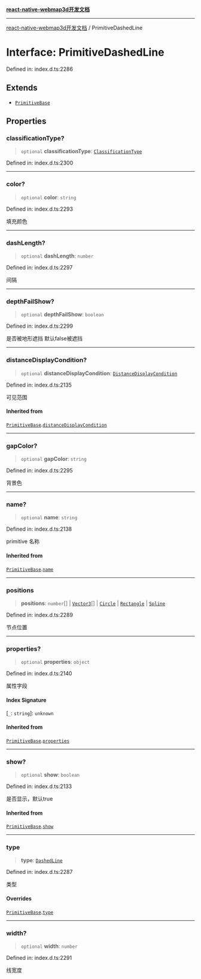 [**react-native-webmap3d开发文档**](../README.md)

***

[react-native-webmap3d开发文档](../globals.md) / PrimitiveDashedLine

# Interface: PrimitiveDashedLine

Defined in: index.d.ts:2286

## Extends

- [`PrimitiveBase`](PrimitiveBase.md)

## Properties

### classificationType?

> `optional` **classificationType**: [`ClassificationType`](../enumerations/ClassificationType.md)

Defined in: index.d.ts:2300

***

### color?

> `optional` **color**: `string`

Defined in: index.d.ts:2293

填充颜色

***

### dashLength?

> `optional` **dashLength**: `number`

Defined in: index.d.ts:2297

间隔

***

### depthFailShow?

> `optional` **depthFailShow**: `boolean`

Defined in: index.d.ts:2299

是否被地形遮挡 默认false被遮挡

***

### distanceDisplayCondition?

> `optional` **distanceDisplayCondition**: [`DistanceDisplayCondition`](DistanceDisplayCondition.md)

Defined in: index.d.ts:2135

可见范围

#### Inherited from

[`PrimitiveBase`](PrimitiveBase.md).[`distanceDisplayCondition`](PrimitiveBase.md#distancedisplaycondition)

***

### gapColor?

> `optional` **gapColor**: `string`

Defined in: index.d.ts:2295

背景色

***

### name?

> `optional` **name**: `string`

Defined in: index.d.ts:2138

primitive 名称

#### Inherited from

[`PrimitiveBase`](PrimitiveBase.md).[`name`](PrimitiveBase.md#name)

***

### positions

> **positions**: `number`[] \| [`Vector3`](Vector3.md)[] \| [`Circle`](Circle.md) \| [`Rectangle`](Rectangle.md) \| [`Spline`](Spline.md)

Defined in: index.d.ts:2289

节点位置

***

### properties?

> `optional` **properties**: `object`

Defined in: index.d.ts:2140

属性字段

#### Index Signature

\[`_`: `string`\]: `unknown`

#### Inherited from

[`PrimitiveBase`](PrimitiveBase.md).[`properties`](PrimitiveBase.md#properties)

***

### show?

> `optional` **show**: `boolean`

Defined in: index.d.ts:2133

是否显示，默认true

#### Inherited from

[`PrimitiveBase`](PrimitiveBase.md).[`show`](PrimitiveBase.md#show)

***

### type

> **type**: [`DashedLine`](../enumerations/PrimitiveType.md#dashedline)

Defined in: index.d.ts:2287

类型

#### Overrides

[`PrimitiveBase`](PrimitiveBase.md).[`type`](PrimitiveBase.md#type)

***

### width?

> `optional` **width**: `number`

Defined in: index.d.ts:2291

线宽度
